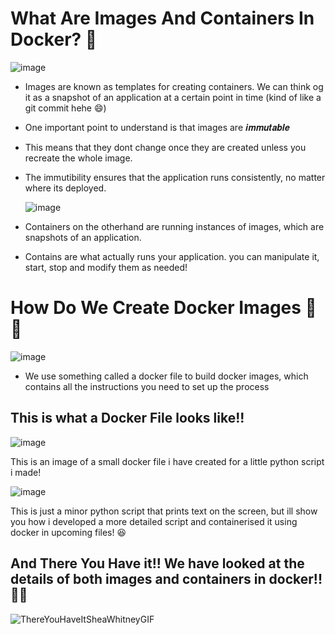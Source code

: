 # What Are Images And Containers In Docker? 🐳

![image](https://github.com/user-attachments/assets/cc8f9bd0-4d16-498e-a375-885fe2f2fcd9)

- Images are known as templates for creating containers. We can think og it as a snapshot
of an application at a certain point in time (kind of like a git commit hehe 😄)

- One important point to understand is that images are 𝒊𝒎𝒎𝒖𝒕𝒂𝒃𝒍𝒆
- This means that they dont change once they are created unless you recreate the whole image.
- The immutibility ensures that the application runs consistently, no matter where its deployed.
 
    ![image](https://github.com/user-attachments/assets/f243f977-7a06-4e4e-8807-f689fba70fe9)

- Containers on the otherhand are running instances of images, which are snapshots of an application.
- Contains are what actually runs your application. you can manipulate it, start, stop and modify them as needed!

# How Do We Create Docker Images 🐳🚀

![image](https://github.com/user-attachments/assets/c5c7c2ce-4c04-4c8c-9a0e-94d92113553f)

- We use something called a docker file to build docker images, which contains all the instructions you need to set up the process

## This is what a Docker File looks like!!
![image](https://github.com/user-attachments/assets/4a4df66e-cc59-4fc3-b057-152deaba361c)

This is an image of a small docker file i have created for a little python script i made! 

![image](https://github.com/user-attachments/assets/e74b94a1-97e2-4d03-a8f0-aa96123a1090)

This is just a minor python script that prints text on the screen, but ill show you how i developed a more detailed script and containerised it using docker in upcoming files! 😆

## And There You Have it!! We have looked at the details of both images and containers in docker!!🚀🚀

![ThereYouHaveItSheaWhitneyGIF](https://github.com/user-attachments/assets/247eca35-7759-46ac-a8ec-20dd1af68a71)

